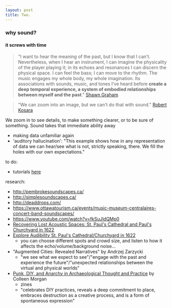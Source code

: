 ```yaml
---
layout: post
title: Two.
---
```


### why sound?
#### it screws with time

>"I want to hear the meaning of the past, but I know that I can’t. Nevertheless, when I hear an instrument, I can imagine the physicality of the player playing it; in its echoes and resonances I can discern the physical space. I can feel the bass; I can move to the rhythm. The music engages my whole body, my whole imagination. Its associations with sounds, music, and tones I’ve heard before **create a deep temporal experience, a system of embodied relationships between myself and the past**." [Shawn Graham](https://programminghistorian.org/lessons/sonification)

>"We can zoom into an image, but we can't do that with sound." [Robert Kosara](https://eagereyes.org/techniques/sonification-the-power-the-problems)

We zoom in to see details, to make something clearer, or to be sure of something. Sound takes that immediate ability away

- making data unfamiliar again
- 'auditory hallucination': "This example shows how in any representation of data we can hear/see what is not, strictly speaking, there. We fill the holes with our own expectations."

to do:
- tutorials [here](https://programminghistorian.org/lessons/sonification)

research:
- http://pembrokesoundscapes.ca/
- http://simplesoundscapes.ca/
- http://deaddrops.com/
- https://www.ottawatourism.ca/events/music-museum-centralaires-concert-band-soundscapes/
- https://www.youtube.com/watch?v=fkSuJldQMp0
- [Recovering Lost Acoustic Spaces: St. Paul's Cathedral and Paul's Churchyard in 1622](https://www.digitalstudies.org/articles/10.16995/dscn.58/)
- [Explore Audibility St. Paul's Cathedral/Churchyard in 1622](https://vpcp.chass.ncsu.edu/experience/)
  - you can choose different spots and crowd size, and listen to how it affects the echo/volume/background noise...
- "Augmented Cities: Revealed Narratives" by Andrzej Zarzycki
  - "we see what we expect to see"/"engage with the past and experience the future"/"unexpected relationships between the virtual and physical worlds"
- [Punk, DIY, and Anarchy in Archaeological Thought and Practice](https://www.researchgate.net/publication/289533835_Punk_DIY_and_Anarchy_in_Archaeological_Thought_and_Practice) by Colleen Morgan
  - zines
  - "celebrates DIY practices, reveals a deep commitment to place, embraces destruction as a creative process, and is a form of spontaneous expression"



